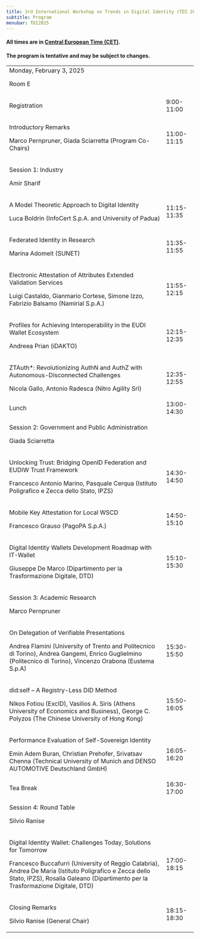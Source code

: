 ```yaml
---
title: 3rd International Workshop on Trends in Digital Identity (TDI 2025)
subtitle: Program
menubar: TDI2025
---
```


<div class="text-center">
  <h4>All times are in <a href="https://time.is/CET" target="_blank">Central European Time (CET)</a>.</h4>
  <h4>The program is tentative and may be subject to changes.</h4>
</div>

<table class="bordered program" width="100%">
  <tr class="day">
    <td colspan="2">
      Monday, February 3, 2025
      <p class="location">Room E</p>
    </td>
  </tr>

  <tr class="logistical">
    <td class="talk">
      <p class="title">Registration</p>
    </td>
    <td>9:00-11:00</td>
  </tr>

  <tr class="institutional">
    <td class="talk">
      <p class="title">Introductory Remarks</p>
      <p class="speakers">Marco Pernpruner, Giada Sciarretta (Program Co-Chairs)</p>
    </td>
    <td>11:00-11:15</td>
  </tr>

  <tr class="session">
    <td colspan="2">
      <p class="title">Session 1: Industry</p>
      <p class="chair">Amir Sharif</p>
    </td>
  </tr>
  <tr>
    <td class="talk">
      <p class="title">A Model Theoretic Approach to Digital Identity</p>
      <p class="speakers">Luca Boldrin (InfoCert S.p.A. and University of Padua)</p>
    </td>
    <td>11:15-11:35</td>
  </tr>
  <tr>
    <td class="talk">
      <p class="title">Federated Identity in Research</p>
      <p class="speakers">Marina Adomeit (SUNET)</p>
    </td>
    <td>11:35-11:55</td>
  </tr>
  <tr>
    <td class="talk">
      <p class="title">Electronic Attestation of Attributes Extended Validation Services</p>
      <p class="speakers">Luigi Castaldo, Gianmario Cortese, Simone Izzo, Fabrizio Balsamo (Namirial S.p.A.)</p>
    </td>
    <td>11:55-12:15</td>
  </tr>
  <tr>
    <td class="talk">
      <p class="title">Profiles for Achieving Interoperability in the EUDI Wallet Ecosystem</p>
      <p class="speakers">Andreea Prian (iDAKTO)</p>
    </td>
    <td>12:15-12:35</td>
  </tr>
  <tr>
    <td class="talk">
      <p class="title">ZTAuth*: Revolutionizing AuthN and AuthZ with Autonomous-Disconnected Challenges</p>
      <p class="speakers">Nicola Gallo, Antonio Radesca (Nitro Agility Srl)</p>
    </td>
    <td>12:35-12:55</td>
  </tr>
  
  <tr class="recreational">
    <td>
      Lunch
    </td>
    <td>13:00-14:30</td>
  </tr>

  <tr class="session">
    <td colspan="2">
      <p class="title">Session 2: Government and Public Administration</p>
      <p class="chair">Giada Sciarretta</p>
    </td>
  </tr>
  <tr>
    <td class="talk">
      <p class="title">Unlocking Trust: Bridging OpenID Federation and EUDIW Trust Framework</p>
      <p class="speakers">Francesco Antonio Marino, Pasquale Cerqua (Istituto Poligrafico e Zecca dello Stato, IPZS)</p>
    </td>
    <td>14:30-14:50</td>
  </tr>
  <tr>
    <td class="talk">
      <p class="title">Mobile Key Attestation for Local WSCD</p>
      <p class="speakers">Francesco Grauso (PagoPA S.p.A.)</p>
    </td>
    <td>14:50-15:10</td>
  </tr>
  <tr>
    <td class="talk">
      <p class="title">Digital Identity Wallets Development Roadmap with IT-Wallet</p>
      <p class="speakers">Giuseppe De Marco (Dipartimento per la Trasformazione Digitale, DTD)</p>
    </td>
    <td>15:10-15:30</td>
  </tr>

  <tr class="session">
    <td colspan="2">
      <p class="title">Session 3: Academic Research</p>
      <p class="chair">Marco Pernpruner</p>
    </td>
  </tr>
  <tr>
    <td class="paper">
      <p class="title">On Delegation of Verifiable Presentations</p>
      <p class="authors">Andrea Flamini (University of Trento and Politecnico di Torino), Andrea Gangemi, Enrico Guglielmino (Politecnico di Torino), Vincenzo Orabona (Eustema S.p.A)</p>
    </td>
    <td>15:30-15:50</td>
  </tr>
  <tr>
    <td class="paper">
      <p class="title">did:self – A Registry-Less DID Method</p>
      <p class="authors">Nikos Fotiou (ExcID), Vasilios A. Siris (Athens University of Economics and Business), George C. Polyzos (The Chinese University of Hong Kong)</p>
    </td>
    <td>15:50-16:05</td>
  </tr>

  <tr>
    <td class="paper">
      <p class="title">Performance Evaluation of Self-Sovereign Identity</p>
      <p class="authors">Emin Adem Buran, Christian Prehofer, Srivatsav Chenna (Technical University of Munich and DENSO AUTOMOTIVE Deutschland GmbH)</p>
    </td>
    <td>16:05-16:20</td>
  </tr>

  <tr class="recreational">
    <td>
      Tea Break
    </td>
    <td>16:30-17:00</td>
  </tr>

  <tr class="session">
    <td colspan="2">
      <p class="title">Session 4: Round Table</p>
      <p class="chair">Silvio Ranise</p>
    </td>
  </tr>
  <tr>
    <td class="talk">
      <p class="title">Digital Identity Wallet: Challenges Today, Solutions for Tomorrow</p>
      <p class="speakers">Francesco Buccafurri (University of Reggio Calabria), Andrea De Maria (Istituto Poligrafico e Zecca dello Stato, IPZS), Rosalia Galeano (Dipartimento per la Trasformazione Digitale, DTD)</p>
    </td>
    <td>17:00-18:15</td>
  </tr>

  <tr class="institutional">
    <td class="talk">
      <p class="title">Closing Remarks</p>
      <p class="speakers">Silvio Ranise (General Chair)</p>
    </td>
    <td>18:15-18:30</td>
  </tr>
</table>